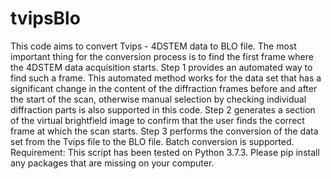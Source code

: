 # tvipsBlo
This code aims to convert Tvips - 4DSTEM data to BLO file.  The most important thing for the conversion process is to find the first frame where the 4DSTEM data acquisition starts.  Step 1 provides an automated way to find such a frame. This automated method works for the data set that has a significant change in the content of the diffraction frames before and after the start of the scan, otherwise manual selection by checking individual diffraction parts is also supported in this code.  Step 2 generates a section of the virtual brightfield image to confirm that the user finds the correct frame at which the scan starts.  Step 3 performs the conversion of the data set from the Tvips file to the BLO file. Batch conversion is supported.  Requirement: This script has been tested on Python 3.7.3. Please pip install any packages that are missing on your computer.

